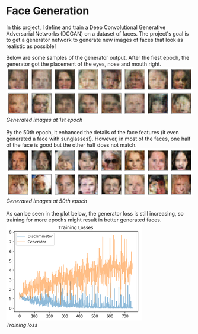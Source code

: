 # Face Generation

In this project, I define and train a Deep Convolutional Generative Adversarial Networks (DCGAN) on a dataset of faces. The project's goal is to get a generator network to generate new images of faces that look as realistic as possible!  

Below are some samples of the generator output. After the fiest epoch, the generator got the placement of the eyes, nose and mouth right.   
![Epoch 1](./img/generator_samples_epoch1.png)
*Generated images at 1st epoch*
<br>
<br>
By the 50th epoch, it enhanced the details of the face features (it even generated a face with sunglasses!). However, in most of the faces, one half of the face is good but the other half does not match.  
![Epoch 50](./img/generator_samples.png)
*Generated images at 50th epoch*
<br>
<br>
As can be seen in the plot below, the generator loss is still increasing, so training for more epochs might result in better generated faces.  
![training loss](./img/training_loss.png)  
*Training loss*
